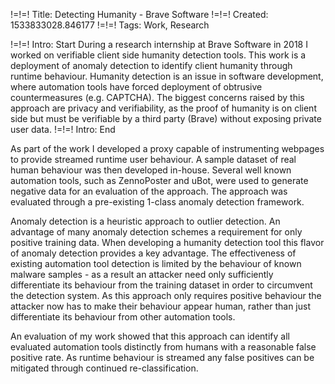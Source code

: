!=!=! Title: Detecting Humanity - Brave Software
!=!=! Created: 1533833028.846177
!=!=! Tags: Work, Research

!=!=! Intro: Start
During a research internship at Brave Software in 2018 I worked on verifiable client side humanity detection tools. This work is a deployment of anomaly detection to identify client humanity through runtime behaviour. Humanity detection is an issue in software development, where automation tools have forced deployment of obtrusive countermeasures (e.g. CAPTCHA). The biggest concerns raised by this approach are privacy and verifiability, as the proof of humanity is on client side but must be verifiable by a third party (Brave) without exposing private user data.
!=!=! Intro: End

As part of the work I developed a proxy capable of instrumenting webpages to provide streamed runtime user behaviour. A sample dataset of real human behaviour was then developed in-house. Several well known automation tools, such as ZennoPoster and uBot, were used to generate negative data for an evaluation of the approach. The approach was evaluated through a pre-existing 1-class anomaly detection framework.

Anomaly detection is a heuristic approach to outlier detection. An advantage of many anomaly detection schemes a requirement for only positive training data. When developing a humanity detection tool this flavor of anomaly detection provides a key advantage. The effectiveness of existing automation tool detection is limited by the behaviour of known malware samples - as a result an attacker need only sufficiently differentiate its behaviour from the training dataset in order to circumvent the detection system. As this approach only requires positive behaviour the attacker now has to make their behaviour appear human, rather than just differentiate its behaviour from other automation tools.

An evaluation of my work showed that this approach can identify all evaluated automation tools distinctly from humans with a reasonable false positive rate. As runtime behaviour is streamed any false positives can be mitigated through continued re-classification.
